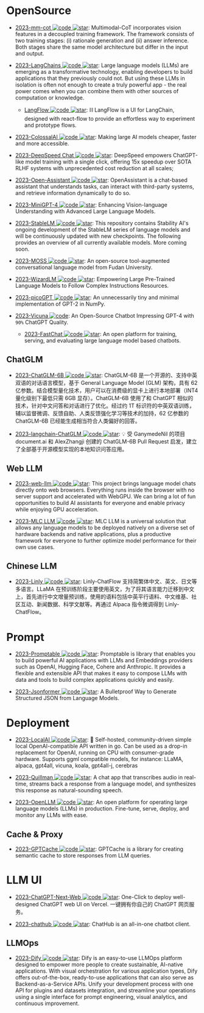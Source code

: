 # OpenSource

- [2023-mm-cot ![code](https://ng-tech.icu/assets/code.svg) ![star](https://img.shields.io/github/stars/amazon-science/mm-cot)](https://github.com/amazon-science/mm-cot): Multimodal-CoT incorporates vision features in a decoupled training framework. The framework consists of two training stages: (i) rationale generation and (ii) answer inference. Both stages share the same model architecture but differ in the input and output.

- [2023-LangChains ![code](https://ng-tech.icu/assets/code.svg) ![star](https://img.shields.io/github/stars/hwchase17/langchain)](https://github.com/hwchase17/langchain): Large language models (LLMs) are emerging as a transformative technology, enabling developers to build applications that they previously could not. But using these LLMs in isolation is often not enough to create a truly powerful app - the real power comes when you can combine them with other sources of computation or knowledge.

  - [LangFlow ![code](https://ng-tech.icu/assets/code.svg) ![star](https://img.shields.io/github/stars/logspace-ai/langflow)](https://github.com/logspace-ai/langflow): ⛓️ LangFlow is a UI for LangChain, designed with react-flow to provide an effortless way to experiment and prototype flows.

- [2023-ColossalAI ![code](https://ng-tech.icu/assets/code.svg) ![star](https://img.shields.io/github/stars/hpcaitech/ColossalAI)](https://github.com/hpcaitech/ColossalAI): Making large AI models cheaper, faster and more accessible.

- [2023-DeepSpeed Chat ![code](https://ng-tech.icu/assets/code.svg) ![star](https://img.shields.io/github/stars/microsoft/DeepSpeed)](https://github.com/microsoft/DeepSpeed): DeepSpeed empowers ChatGPT-like model training with a single click, offering 15x speedup over SOTA RLHF systems with unprecedented cost reduction at all scales;

- [2023-Open-Assistant ![code](https://ng-tech.icu/assets/code.svg) ![star](https://img.shields.io/github/stars/LAION-AI/Open-Assistant)](https://github.com/LAION-AI/Open-Assistant): OpenAssistant is a chat-based assistant that understands tasks, can interact with third-party systems, and retrieve information dynamically to do so.

- [2023-MiniGPT-4 ![code](https://ng-tech.icu/assets/code.svg) ![star](https://img.shields.io/github/stars/Vision-CAIR/MiniGPT-4)](https://github.com/Vision-CAIR/MiniGPT-4): Enhancing Vision-language Understanding with Advanced Large Language Models.

- [2023-StableLM ![code](https://ng-tech.icu/assets/code.svg) ![star](https://img.shields.io/github/stars/Stability-AI/StableLM)](https://github.com/Stability-AI/StableLM): This repository contains Stability AI's ongoing development of the StableLM series of language models and will be continuously updated with new checkpoints. The following provides an overview of all currently available models. More coming soon.

- [2023-MOSS ![code](https://ng-tech.icu/assets/code.svg) ![star](https://img.shields.io/github/stars/OpenLMLab/MOSS)](https://github.com/OpenLMLab/MOSS): An open-source tool-augmented conversational language model from Fudan University.

- [2023-WizardLM ![code](https://ng-tech.icu/assets/code.svg) ![star](https://img.shields.io/github/stars/nlpxucan/WizardLM)](https://github.com/nlpxucan/WizardLM): Empowering Large Pre-Trained Language Models to Follow Complex Instructions Resources.

- [2023-picoGPT ![code](https://ng-tech.icu/assets/code.svg) ![star](https://img.shields.io/github/stars/jaymody/picoGPT)](https://github.com/jaymody/picoGPT): An unnecessarily tiny and minimal implementation of GPT-2 in NumPy.

- [2023-Vicuna ![code](https://ng-tech.icu/assets/code.svg)](https://vicuna.lmsys.org/): An Open-Source Chatbot Impressing GPT-4 with `90%` ChatGPT Quality.
  - [2023-FastChat ![code](https://ng-tech.icu/assets/code.svg) ![star](https://img.shields.io/github/stars/lm-sys/FastChat)](https://github.com/lm-sys/FastChat): An open platform for training, serving, and evaluating large language model based chatbots.

## ChatGLM

- [2023-ChatGLM-6B ![code](https://ng-tech.icu/assets/code.svg) ![star](https://img.shields.io/github/stars/THUDM/ChatGLM-6B)](https://github.com/THUDM/ChatGLM-6B): ChatGLM-6B 是一个开源的、支持中英双语的对话语言模型，基于 General Language Model (GLM) 架构，具有 62 亿参数。结合模型量化技术，用户可以在消费级的显卡上进行本地部署（INT4 量化级别下最低只需 6GB 显存）。ChatGLM-6B 使用了和 ChatGPT 相似的技术，针对中文问答和对话进行了优化。经过约 1T 标识符的中英双语训练，辅以监督微调、反馈自助、人类反馈强化学习等技术的加持，62 亿参数的 ChatGLM-6B 已经能生成相当符合人类偏好的回答。

- [2023-langchain-ChatGLM ![code](https://ng-tech.icu/assets/code.svg) ![star](https://img.shields.io/github/stars/imClumsyPanda/langchain-ChatGLM)](https://github.com/imClumsyPanda/langchain-ChatGLM): 💡 受 GanymedeNil 的项目 document.ai 和 AlexZhangji 创建的 ChatGLM-6B Pull Request 启发，建立了全部基于开源模型实现的本地知识问答应用。

## Web LLM

- [2023-web-llm ![code](https://ng-tech.icu/assets/code.svg) ![star](https://img.shields.io/github/stars/mlc-ai/web-llm)](https://github.com/mlc-ai/web-llm): This project brings language model chats directly onto web browsers. Everything runs inside the browser with no server support and accelerated with WebGPU. We can bring a lot of fun opportunities to build AI assistants for everyone and enable privacy while enjoying GPU acceleration.

- [2023-MLC LLM ![code](https://ng-tech.icu/assets/code.svg) ![star](https://img.shields.io/github/stars/mlc-ai/mlc-llm)](https://github.com/mlc-ai/mlc-llm): MLC LLM is a universal solution that allows any language models to be deployed natively on a diverse set of hardware backends and native applications, plus a productive framework for everyone to further optimize model performance for their own use cases.

## Chinese LLM

- [2023-Linly ![code](https://ng-tech.icu/assets/code.svg) ![star](https://img.shields.io/github/stars/CVI-SZU/Linly)](https://github.com/CVI-SZU/Linly): Linly-ChatFlow 支持简繁体中文、英文、日文等多语言。LLaMA 在预训练阶段主要使用英文，为了将其语言能力迁移到中文上，首先进行中文增量预训练，使用的语料包括中英平行语料、中文维基、社区互动、新闻数据、科学文献等。再通过 Alpaca 指令微调得到 Linly-ChatFlow。

# Prompt

- [2023-Promptable ![code](https://ng-tech.icu/assets/code.svg) ![star](https://img.shields.io/github/stars/cfortuner/promptable)](https://github.com/cfortuner/promptable): Promptable is library that enables you to build powerful AI applications with LLMs and Embeddings providers such as OpenAI, Hugging Face, Cohere and Anthropic. It provides a flexible and extensible API that makes it easy to compose LLMs with data and tools to build complex applications quickly and easily.

- [2023-Jsonformer ![code](https://ng-tech.icu/assets/code.svg) ![star](https://img.shields.io/github/stars/1rgs/jsonformer)](https://github.com/1rgs/jsonformer): A Bulletproof Way to Generate Structured JSON from Language Models.

# Deployment

- [2023-LocalAI ![code](https://ng-tech.icu/assets/code.svg) ![star](https://img.shields.io/github/stars/go-skynet/LocalAI)](https://github.com/go-skynet/LocalAI): 🤖 Self-hosted, community-driven simple local OpenAI-compatible API written in go. Can be used as a drop-in replacement for OpenAI, running on CPU with consumer-grade hardware. Supports ggml compatible models, for instance: LLaMA, alpaca, gpt4all, vicuna, koala, gpt4all-j, cerebras

- [2023-Quillman ![code](https://ng-tech.icu/assets/code.svg) ![star](https://img.shields.io/github/stars/modal-labs/quillman)](https://github.com/modal-labs/quillman): A chat app that transcribes audio in real-time, streams back a response from a language model, and synthesizes this response as natural-sounding speech.

- [2023-OpenLLM ![code](https://ng-tech.icu/assets/code.svg) ![star](https://img.shields.io/github/stars/bentoml/OpenLLM)](https://github.com/bentoml/OpenLLM): An open platform for operating large language models (LLMs) in production. Fine-tune, serve, deploy, and monitor any LLMs with ease.

## Cache & Proxy

- [2023-GPTCache ![code](https://ng-tech.icu/assets/code.svg) ![star](https://img.shields.io/github/stars/zilliztech/GPTCache)](https://github.com/zilliztech/GPTCache): GPTCache is a library for creating semantic cache to store responses from LLM queries.

# LLM UI

- [2023-ChatGPT-Next-Web ![code](https://ng-tech.icu/assets/code.svg) ![star](https://img.shields.io/github/stars/Yidadaa/ChatGPT-Next-Web)](https://github.com/Yidadaa/ChatGPT-Next-Web): One-Click to deploy well-designed ChatGPT web UI on Vercel. 一键拥有你自己的 ChatGPT 网页服务。

- [2023-chathub ![code](https://ng-tech.icu/assets/code.svg) ![star](https://img.shields.io/github/stars/chathub-dev/chathub)](https://github.com/chathub-dev/chathub): ChatHub is an all-in-one chatbot client.

## LLMOps

- [2023-Dify ![code](https://ng-tech.icu/assets/code.svg) ![star](https://img.shields.io/github/stars/langgenius/dify)](https://github.com/langgenius/dify): Dify is an easy-to-use LLMOps platform designed to empower more people to create sustainable, AI-native applications. With visual orchestration for various application types, Dify offers out-of-the-box, ready-to-use applications that can also serve as Backend-as-a-Service APIs. Unify your development process with one API for plugins and datasets integration, and streamline your operations using a single interface for prompt engineering, visual analytics, and continuous improvement.
